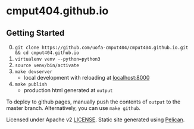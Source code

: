 # cmput404.github.io

## Getting Started

0. `git clone https://github.com/uofa-cmput404/cmput404.github.io.git && cd cmput404.github.io`
0. `virtualenv venv --python=python3`
0. `source venv/bin/activate`
0. `make devserver`
    * local development with reloading at [localhost:8000](http://localhost:8000)
0. `make publish`
    * production html generated at `output`

To deploy to github pages, manually push the contents of `output` to the master branch.
Alternatively, you can use `make github`.

Licensed under Apache v2 [LICENSE](./LICENSE).
Static site generated using [Pelican](https://github.com/getpelican/pelican).
